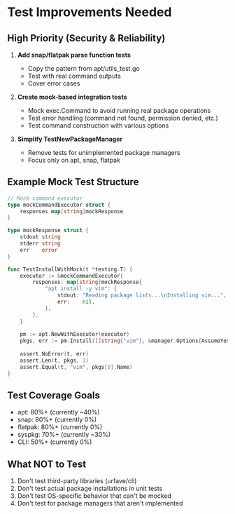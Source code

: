 # Test Improvements Needed

## High Priority (Security & Reliability)

1. **Add snap/flatpak parse function tests**
   - Copy the pattern from apt/utils_test.go
   - Test with real command outputs
   - Cover error cases

2. **Create mock-based integration tests**
   - Mock exec.Command to avoid running real package operations
   - Test error handling (command not found, permission denied, etc.)
   - Test command construction with various options

3. **Simplify TestNewPackageManager**
   - Remove tests for unimplemented package managers
   - Focus only on apt, snap, flatpak

## Example Mock Test Structure

```go
// Mock command executor
type mockCommandExecutor struct {
    responses map[string]mockResponse
}

type mockResponse struct {
    stdout string
    stderr string
    err    error
}

func TestInstallWithMock(t *testing.T) {
    executor := &mockCommandExecutor{
        responses: map[string]mockResponse{
            "apt install -y vim": {
                stdout: "Reading package lists...\nInstalling vim...",
                err:    nil,
            },
        },
    }
    
    pm := apt.NewWithExecutor(executor)
    pkgs, err := pm.Install([]string{"vim"}, &manager.Options{AssumeYes: true})
    
    assert.NoError(t, err)
    assert.Len(t, pkgs, 1)
    assert.Equal(t, "vim", pkgs[0].Name)
}
```

## Test Coverage Goals

- apt: 80%+ (currently ~40%)
- snap: 80%+ (currently 0%)
- flatpak: 80%+ (currently 0%)
- syspkg: 70%+ (currently ~30%)
- CLI: 50%+ (currently 0%)

## What NOT to Test

1. Don't test third-party libraries (urfave/cli)
2. Don't test actual package installations in unit tests
3. Don't test OS-specific behavior that can't be mocked
4. Don't test for package managers that aren't implemented